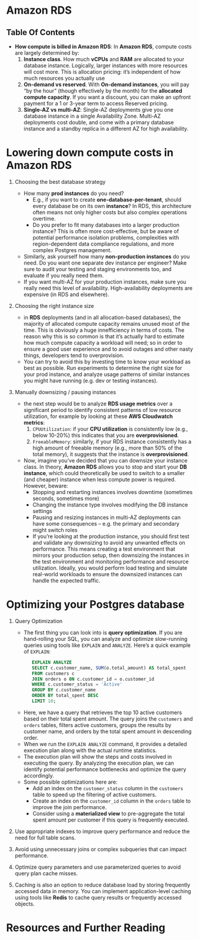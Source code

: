 # Amazon RDS

## Table Of Contents

- **How compute is billed in Amazon RDS**: In **Amazon RDS**, compute costs are largely determined by:
  1. **Instance class**. How much **vCPUs** and **RAM** are allocated to your database instance. Logically, larger instances with more resources will cost more. This is allocation pricing: it’s independent of how much resources you actually use
  2. **On-demand vs reserved**. With **On-demand instances**, you will pay “by the hour” (though effectively by the month) for the **allocated compute capacity**. If you want a discount, you can make an upfront payment for a 1 or 3-year term to access Reserved pricing.
  3. **Single-AZ vs multi-AZ**: Single-AZ deployments give you one database instance in a single Availability Zone. Multi-AZ deployments cost double, and come with a primary database instance and a standby replica in a different AZ for high availability.

# Lowering down compute costs in Amazon RDS

1. Choosing the best database strategy

   - How many **prod instances** do you need?
     - E.g., if you want to create **one-database-per-tenant**, should every database be on its own **instance**? In RDS, this architecture often means not only higher costs but also complex operations overtime.
     - Do you prefer to fit many databases into a larger production instance? This is often more cost-effective, but be aware of potential performance isolation problems, complexities with region-dependent data compliance regulations, and more complex Postgres management.
   - Similarly, ask yourself how many **non-production instances** do you need. Do you want one separate dev instance per engineer? Make sure to audit your testing and staging environments too, and evaluate if you really need them.
   - If you want multi-AZ for your production instances, make sure you really need this level of availability. High-availability deployments are expensive (in RDS and elsewhere).

2. Choosing the right instance size

   - in **RDS** deployments (and in all allocation-based databases), the majority of allocated compute capacity remains unused most of the time. This is obviously a huge innefficiency in terms of costs. The reason why this is so common is that it’s actually hard to estimate how much compute capacity a workload will need; so in order to ensure a good user experience and to avoid outages and other nasty things, developers tend to overprovision.
   - You can try to avoid this by investing time to know your workload as best as possible. Run experiments to determine the right size for your prod instance, and analyze usage patterns of similar instances you might have running (e.g. dev or testing instances).

3. Manually downsizing / pausing instances
   - the next step would be to analyze **RDS usage metrics** over a significant period to identify consistent patterns of low resource utilization, for example by looking at these **AWS Cloudwatch metrics**:
     1. `CPUUtilization`: if your **CPU utilization** is consistently low (e.g., below 10-20%) this indicates that you are **overprovisioned**.
     2. `FreeableMemory`: similarly, if your RDS instance consistently has a high amount of freeable memory (e.g., more than 50% of the total memory), it suggests that the instance is **overprovisioned**.
   - Now, imagine you’ve decided that you can downsize your instance class. In theory, **Amazon RDS** allows you to stop and start your **DB instance**, which could theoretically be used to switch to a smaller (and cheaper) instance when less compute power is required. However, beware:
     - Stopping and restarting instances involves downtime (sometimes seconds, sometimes more)
     - Changing the instance type involves modifying the DB instance settings
     - Pausing and resizing instances in multi-AZ deployments can have some consequences – e.g. the primary and secondary might switch roles
     - If you’re looking at the production instance, you should first test and validate any downsizing to avoid any unwanted effects on performance. This means creating a test environment that mirrors your production setup, then downsizing the instances in the test environment and monitoring performance and resource utilization. Ideally, you would perform load testing and simulate real-world workloads to ensure the downsized instances can handle the expected traffic.

# Optimizing your Postgres database

1. Query Optimization

   - The first thing you can look into is **query optimization**. If you are hand-rolling your SQL, you can analyze and optimize slow-running queries using tools like `EXPLAIN` and `ANALYZE`. Here’s a quick example of `EXPLAIN`:
     ```sql
        EXPLAIN ANALYZE
        SELECT c.customer_name, SUM(o.total_amount) AS total_spent
        FROM customers c
        JOIN orders o ON c.customer_id = o.customer_id
        WHERE c.customer_status = 'Active'
        GROUP BY c.customer_name
        ORDER BY total_spent DESC
        LIMIT 10;
     ```
   - Here, we have a query that retrieves the top 10 active customers based on their total spent amount. The query joins the `customers` and `orders` tables, filters active customers, groups the results by customer name, and orders by the total spent amount in descending order.
   - When we run the `EXPLAIN ANALYZE` command, it provides a detailed execution plan along with the actual runtime statistics.
   - The execution plan will show the steps and costs involved in executing the query. By analyzing the execution plan, we can identify potential performance bottlenecks and optimize the query accordingly.
   - Some possible optimizations here are:
     - Add an index on the `customer_status` column in the `customers` table to speed up the filtering of active customers.
     - Create an index on the `customer_id` column in the `orders` table to improve the join performance.
     - Consider using a **materialized view** to pre-aggregate the total spent amount per customer if this query is frequently executed.

2. Use appropriate indexes to improve query performance and reduce the need for full table scans.
3. Avoid using unnecessary joins or complex subqueries that can impact performance.
4. Optimize query parameters and use parameterized queries to avoid query plan cache misses.
5. Caching is also an option to reduce database load by storing frequently accessed data in memory. You can implement application-level caching using tools like **Redis** to cache query results or frequently accessed objects.

# Resources and Further Reading

